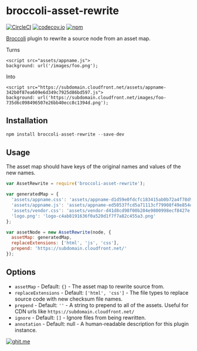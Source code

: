# broccoli-asset-rewrite

[![CircleCI](https://img.shields.io/circleci/project/rickharrison/broccoli-asset-rewrite.svg)](https://circleci.com/gh/rickharrison/broccoli-asset-rewrite)
[![codecov.io](https://codecov.io/github/rickharrison/broccoli-asset-rewrite/coverage.svg?branch=master&precision=2)](https://codecov.io/github/rickharrison/broccoli-asset-rewrite?branch=master)
[![npm](https://img.shields.io/npm/v/broccoli-asset-rewrite.svg)](https://www.npmjs.com/package/broccoli-asset-rewrite)

[Broccoli](https://github.com/broccolijs/broccoli) plugin to rewrite a source node from an asset map.

Turns

```
<script src="assets/appname.js">
background: url('/images/foo.png');
```

Into

```
<script src="https://subdomain.cloudfront.net/assets/appname-342b0f87ea609e6d349c7925d86bd597.js">
background: url('https://subdomain.cloudfront.net/images/foo-735d6c098496507e26bb40ecc8c1394d.png');
```

## Installation

```js
npm install broccoli-asset-rewrite --save-dev
```

## Usage

The asset map should have keys of the original names and values of the new names.

```js
var AssetRewrite = require('broccoli-asset-rewrite');

var generatedMap = {
  'assets/appname.css': 'assets/appname-d1d59e0fdcfc183415ab0b72a4f78d9c.css',
  'assets/appname.js': 'assets/appname-ed50537fcd5a71113cf79908f49e854d.js',
  'assets/vendor.css': 'assets/vendor-d41d8cd98f00b204e9800998ecf8427e.css',
  'logo.png': 'logo-c4ab8191636f0a520d1f7f7a82c455a3.png'
};

var assetNode = new AssetRewrite(node, {
  assetMap: generatedMap,
  replaceExtensions: ['html', 'js', 'css'],
  prepend: 'https://subdomain.cloudfront.net/'
});
```

## Options

  - `assetMap` - Default: `{}` - The asset map to rewrite source from.
  - `replaceExtensions` - Default: `['html', 'css']` - The file types to replace source code with new checksum file names.
  - `prepend` - Default: `''` - A string to prepend to all of the assets. Useful for CDN urls like `https://subdomain.cloudfront.net/`
  - `ignore` - Default: `[]` - Ignore files from being rewritten.
  - `annotation` - Default: null - A human-readable description for this plugin instance.

[![ghit.me](https://ghit.me/badge.svg?repo=rickharrison/broccoli-asset-rewrite)](https://ghit.me/repo/rickharrison/broccoli-asset-rewrite)
